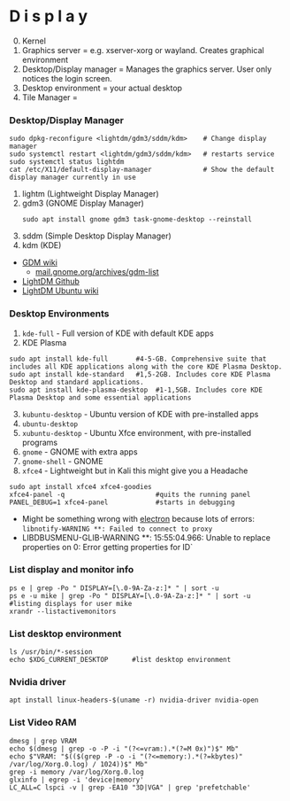 # D i s p l a y

0. Kernel
1. Graphics server = e.g. xserver-xorg or wayland. Creates graphical environment
2. Desktop/Display manager = Manages the graphics server. User only notices the login screen.
3. Desktop environment = your actual desktop
4. Tile Manager =

### Desktop/Display Manager
````shell
sudo dpkg-reconfigure <lightdm/gdm3/sddm/kdm>    # Change display manager
sudo systemctl restart <lightdm/gdm3/sddm/kdm>   # restarts service
sudo systemctl status lightdm
cat /etc/X11/default-display-manager             # Show the default display manager currently in use
````
1. lightm (Lightweight Display Manager)
2. gdm3 (GNOME Display Manager)
   ````
   sudo apt install gnome gdm3 task-gnome-desktop --reinstall
   ````
4. sddm (Simple Desktop Display Manager)
5. kdm (KDE)

- [GDM wiki](https://wiki.gnome.org/Projects/GDM)
  - [mail.gnome.org/archives/gdm-list](https://mail.gnome.org/archives/gdm-list/)
- [LightDM Github](https://github.com/canonical/lightdm)
- [LightDM Ubuntu wiki](https://wiki.ubuntu.com/LightDM)

### Desktop Environments
1. `kde-full` -  Full version of KDE with default KDE apps
2. KDE Plasma
````shell
sudo apt install kde-full       #4-5-GB. Comprehensive suite that includes all KDE applications along with the core KDE Plasma Desktop.
sudo apt install kde-standard   #1,5-2GB. Includes core KDE Plasma Desktop and standard applications. 
sudo apt install kde-plasma-desktop  #1-1,5GB. Includes core KDE Plasma Desktop and some essential applications
````
3. `kubuntu-desktop` -  Ubuntu version of KDE with pre-installed apps
4. `ubuntu-desktop`
5. `xubuntu-desktop` -  Ubuntu Xfce environment, with pre-installed programs
6. `gnome` -  GNOME with extra apps
7. `gnome-shell` - GNOME
8. `xfce4` - Lightweight but in Kali this might give you a Headache
````
sudo apt install xfce4 xfce4-goodies
xfce4-panel -q                       #quits the running panel
PANEL_DEBUG=1 xfce4-panel            #starts in debugging
````
- Might be something wrong with [electron](https://github.com/electron/electron/issues/14362) because lots of errors: `libnotify-WARNING **: Failed to connect to proxy`
- LIBDBUSMENU-GLIB-WARNING **: 15:55:04.966: Unable to replace properties on 0: Error getting properties for ID`


### List display and monitor info
````shell
ps e | grep -Po " DISPLAY=[\.0-9A-Za-z:]* " | sort -u
ps e -u mike | grep -Po " DISPLAY=[\.0-9A-Za-z:]* " | sort -u       #listing displays for user mike
xrandr --listactivemonitors
````
### List desktop environment
````
ls /usr/bin/*-session
echo $XDG_CURRENT_DESKTOP      #list desktop environment
````

### Nvidia driver
````
apt install linux-headers-$(uname -r) nvidia-driver nvidia-open
````

### List Video RAM
````shell
dmesg | grep VRAM
echo $(dmesg | grep -o -P -i "(?<=vram:).*(?=M 0x)")$" Mb"
echo $"VRAM: "$(($(grep -P -o -i "(?<=memory:).*(?=kbytes)" /var/log/Xorg.0.log) / 1024))$" Mb"
grep -i memory /var/log/Xorg.0.log
glxinfo | egrep -i 'device|memory'
LC_ALL=C lspci -v | grep -EA10 "3D|VGA" | grep 'prefetchable' 
````

